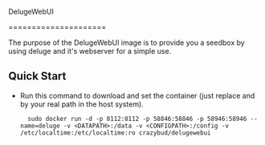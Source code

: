 DelugeWebUI

=====================

The purpose of the DelugeWebUI image is to provide you a seedbox by using deluge and it's webserver for a simple use.

## Quick Start

* Run this command to download and set the container (just replace <DATAPATH> and <CONFIGPATH> by your real path in the host system).

        sudo docker run -d -p 8112:8112 -p 58846:58846 -p 58946:58946 --name=deluge -v <DATAPATH>:/data -v <CONFIGPATH>:/config -v /etc/localtime:/etc/localtime:ro crazybud/delugewebui
